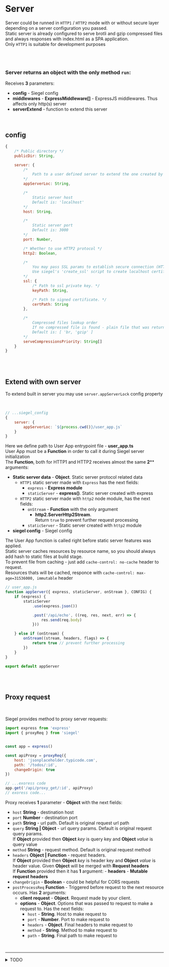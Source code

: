 # Server

Server could be runned in `HTTP1` / `HTTP2` mode with or without secure layer depending on a server configuration you passed.<br />
Static server is already configured to serve brotli and gzip compressed files and always responses with index.html as a SPA application.<br />
Only `HTTP1` is suitable for development purposes<br />

<br/><br/>


### Server returns an object with the only method `run`:

Receives **3** parameters:
- **config** - Siegel config
- **middlewares** - **ExpressMiddleware[]** - ExpressJS middlewares. Thus affects only http(s) server
- **serverExtend** - function to extend this server

<br/>

## config

```js
{   
    /* Public directory */
    publicDir: String,

    server: {
        /*
            Path to a user defined server to extend the one created by Siegel
        */
        appServerLoc: String,

        /*
            Static server host
            Default is: 'localhost'
        */
        host: String,

        /*
            Static server port
            Default is: 3000
        */
        port: Number,

        /* Whether to use HTTP2 protocol */
        http2: Boolean,

        /*
            You may pass SSL params to establish secure connection (HTTPS HTTP2S)
            Use siegel's 'create_ssl' script to create localhost certificate
        */
        ssl: {
            /* Path to ssl private key. */
            keyPath: String,

            /* Path to signed certificate. */
            certPath: String
        },

        /*
            Compressed files lookup order
            If no compressed file is found - plain file that was returned 
            Default is: [ 'br, 'gzip' ]
        */
        serveCompressionsPriority: String[]
    }
}
```



<br /><br />

## Extend with own server

To extend built in server you may use `server.appServerLock` config property 

<br />

```js
// ...siegel_config
{
    server: {
        appServerLoc: `${process.cwd()}/user_app.js`
    }
}
```

Here we define path to User App entrypoint file - **user_app.ts**<br />
User App must be a **Function** in order to call it during Siegel server initialization<br />
The **Function**, both for HTTP1 and HTTP2 receives almost the same **2**** arguments:
- **Static server data** - **Object**. Static server protocol related data<br />
    - `HTTP1` static server made with `Express` has the next fields:
        - `express` - **Express module**
        - `staticServer` - **express()**. Static server created with express
    - `HTTP2` static server made with `http2` node module, has the next fields:
        - `onStream` - **Function** with the only argument
            - **http2.ServerHttp2Stream**.<br />
            Return `true` to prevent further request processing
        - `staticServer` - Static server created with `http2` module
- **siegel config** - Siegel config

The User App function is called right before static server features was applied.<br />
Static server caches resources by resource name, so you should always add hash to static files at build stage.<br />
To prevent file from caching - just add `cache-control: no-cache` header to request.<br />
Resources thats will be cached, responce with `cache-control: max-age=31536000, immutable` header


```js
// user_app.js
function appServer({ express, staticServer, onStream }, CONFIG) {
    if (express) {
        staticServer
            .use(express.json())

            .post('/api/echo', ((req, res, next, err) => {
                res.send(req.body)
            }))

    } else if (onStream) {
        onStream((stream, headers, flags) => {
            return true // prevent further processing
        })
    }
}

export default appServer
```


<br /><br />

## Proxy request

<br/>

Siegel provides method to proxy server requests:

```js
import express from 'express'
import { proxyReq } from 'siegel'


const app = express()

const apiProxy = proxyReq({
    host: 'jsonplaceholder.typicode.com',
    path: '/todos/:id',
    changeOrigin: true
})

// ...exoress code
app.get('/api/proxy_get/:id', apiProxy)
// exoress code...
```


Proxy receives **1** parameter - **Object** with the next fields:
- `host` **String** - destination host
- `port` **Number** - destination port
- `path` **String** - url path. Default is original request url path
- `query` **String | Object** - url query params. Default is original request query params.<br />
    If **Object** provided then **Object** _key_ is query key and **Object** _value_ is query value
- `method` **String** - request method. Default is original request method
- `headers` **Object | Function** - request headers.<br />
    If **Object** provided then **Object** _key_ is header key and **Object** _value_ is header value. Given **Object** will be merged with **Request headers**<br />
    If **Function** provided then it has **1** argument:
        - **headers** - **Mutable request headers**
- `changeOrigin` - **Boolean** - could be helpful for CORS requests
- `postProcessReq` **Function** - Triggered before request to the next resource occurs. Has **2** arguments:
    - **client request** - **Object**. Request made by your client.
    - **options** - **Object**. Options that was passed to request to make a request to. Has the next fields:
        - `host` - **String**. Host to make request to
        - `port` - **Number**. Port to make request to
        - `headers` - **Object**. Final headers to make request to
        - `method` - **String**. Method to make request to
        - `path` - **String**. Final path to make request to


<br /><hr />
<details>
    <summary>TODO</summary>
    - Compatible HTTP1 and HTTP2 static server<br />
    - SEO for crawlers (pages prebuild or build on the fly)<br />
    - TS<br />
    - Isomorphic API?
</details>